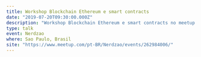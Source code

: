 ```yaml
---
title: Workshop Blockchain Ethereum e smart contracts
date: "2019-07-20T09:30:00.000Z"
description: "Workshop Blockchain Ethereum e smart contracts no meetup do grupo Nerdzao em Sao Paulo, Brasil"
type: talk
event: Nerdzao
where: Sao Paulo, Brasil
site: "https://www.meetup.com/pt-BR/Nerdzao/events/262984006/"
---
```




